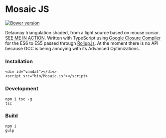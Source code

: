 Mosaic JS
=========
[![Bower version](https://badge.fury.io/bo/mosaic.js.svg)](https://github.com/maraisr/mosaic.js)

Delaunay triangulation shaded, from a light source based on mouse cursor. [SEE ME IN ACTION](http://marais.io). Written with TypeScript using [Google Closure Compiler](https://developers.google.com/closure/compiler/) for the ES6 to ES5 passed through [Rollup.js](http://rollupjs.org/). At the moment there is no API because GCC is being annoying with its Advanced Optimizations.

### Installation
```
<div id="vandal"></div>
<script src="bin/Mosaic.js"></script>
```

### Development
```
npm i tsc -g
tsc
```

### Build
```
npm i
gulp
```
